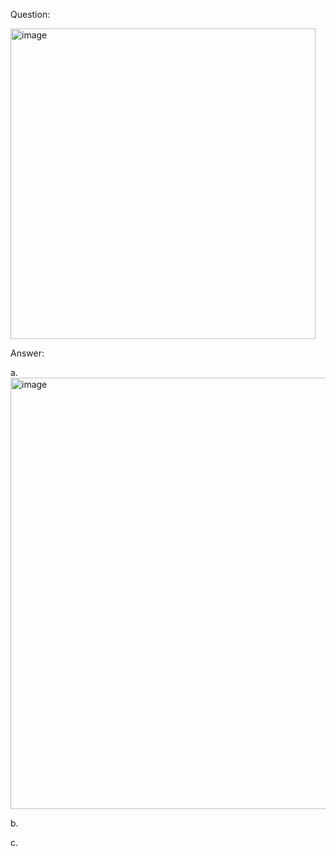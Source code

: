Question:

<img width="488" height="497" alt="image" src="https://github.com/user-attachments/assets/2e9f50c6-b56f-41f6-bc7d-91d738dc56a1" />

Answer:

a.
<img width="1189" height="690" alt="image" src="https://github.com/user-attachments/assets/1c5f7134-df91-49ce-83a3-3af1ccd60d7a" />

b.

c.
